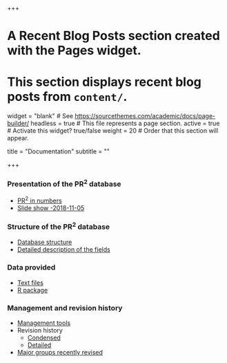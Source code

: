 +++
# A Recent Blog Posts section created with the Pages widget.
# This section displays recent blog posts from `content/`.

widget = "blank"  # See https://sourcethemes.com/academic/docs/page-builder/
headless = true  # This file represents a page section.
active = true  # Activate this widget? true/false
weight = 20  # Order that this section will appear.

title = "Documentation"
subtitle = ""

+++

### Presentation of the PR<sup>2</sup> database
* [PR<sup>2</sup> in numbers](./documentation/pr2_stats/)
* [Slide show -2018-11-05](./documentation/talk-pr2/)

### Structure of the PR<sup>2</sup> database
* [Database structure](./documentation/pr2-structure/)
* [Detailed description of the fields](./documentation/pr2-fields/)

### Data provided
* [Text files](./documentation/pr2-files/)
* [R package](./documentation/pr2-R-package/)

### Management and revision history
* [Management tools](./documentation/pr2-management/)
* Revision history
  * [Condensed](./documentation/pr2-revision-history-condensed/)
  * [Detailed](./documentation/pr2-revision-history-detailed/)
* [Major groups recently revised](./documentation/pr2-taxonomic-groups/)
